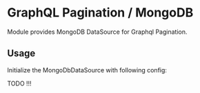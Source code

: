 # GraphQL Pagination / MongoDB

Module provides MongoDB DataSource for Graphql Pagination.


## Usage

Initialize the MongoDbDataSource with following config:

TODO !!!
